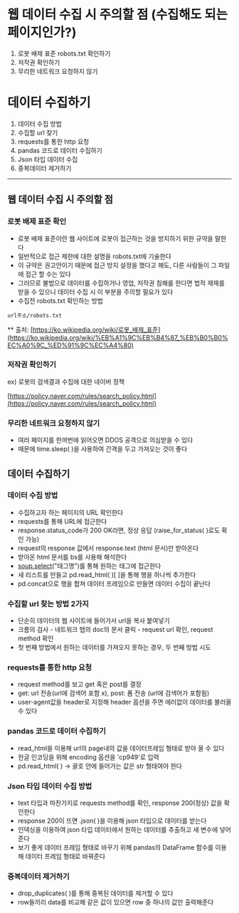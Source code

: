 # 웹 데이터 수집 시 주의할 점 (수집해도 되는 페이지인가?)
1. 로봇 배제 표준 robots.txt 확인하기
2. 저작권 확인하기
3. 무리한 네트워크 요청하지 않기

# 데이터 수집하기
1. 데이터 수집 방법
2. 수집할 url 찾기
3. requests를 통한 http 요청
4. pandas 코드로 데이터 수집하기
5. Json 타입 데이터 수집
6. 중복데이터 제거하기

---

## 웹 데이터 수집 시 주의할 점

### 로봇 배제 표준 확인
* 로봇 배제 표준이란 웹 사이트에 로봇이 접근하는 것을 방지하기 위한 규약을 말한다
* 일반적으로 접근 제한에 대한 설명을 robots.txt에 기술한다
*  이 규약은 권고안이기 때문에 접근 방지 설정을 했다고 해도, 다른 사람들이 그 파일에 접근 할 수는 있다
*  그러므로 불법으로 데이터를 수집하거나 영업, 저작권 침해를 한다면 법적 재재를 받을 수 있으니 데이터 수집 시 이 부분을 주의할 필요가 있다
* 수집전 robots.txt 확인하는 방법
``` 
url주소/robots.txt
```
** 출처: [https://ko.wikipedia.org/wiki/로봇_배제_표준](https://ko.wikipedia.org/wiki/%EB%A1%9C%EB%B4%87_%EB%B0%B0%EC%A0%9C_%ED%91%9C%EC%A4%80)

### 저작권 확인하기
ex) 로봇의 검색결과 수집에 대한 네이버 정책

[https://policy.naver.com/rules/search_policy.html](https://policy.naver.com/rules/search_policy.html)

### 무리한 네트워크 요청하지 않기

- 여러 페이지를 한꺼번에 읽어오면 DDOS 공격으로 의심받을 수 있다
- 때문에 time.sleep( )을 사용하여 간격을 두고 가져오는 것이 좋다

## 데이터 수집하기

### 데이터 수집 방법
- 수집하고자 하는 페이지의 URL 확인한다
- requests를 통해 URL에 접근한다
- response.status_code가 200 OK라면, 정상 응답 (raise_for_status( )로도 확인 가능)
- request의 response 값에서 response.text (html 문서)만 받아온다
- 받아온 html 문서를 bs를 사용해 해석한다
- [soup.select](http://soup.select)("태그명")를 통해 원하는 태그에 접근한다
- 새 리스트를 만들고 pd.read_html( )[ ]을 통해 행을 하나씩 추가한다
- pd.concat으로 행을 합쳐 데이터 프레임으로 만들면 데이터 수집이 끝난다

### 수집할 url 찾는 방법 2가지
- 단순히 데이터의 웹 사이트에 들어가서 url을 복사 붙여넣기
- 크롬의 검사 - 네트워크 탭의 doc의 문서 클릭 - request url 확인, request method 확인
- 첫 번째 방법에서 원하는 데이터를 가져오지 못하는 경우, 두 번째 방법 시도

### requests를 통한 http 요청
- request method를 보고 get 혹은 post를 결정
- get: url 전송(url에 검색어 포함 x), post: 폼 전송 (url에 검색어가 포함됨)
- user-agent값을 header로 지정해 header 옵션을 주면 에러없이 데이터를 불러올 수 있다

### pandas 코드로 데이터 수집하기
- read_html을 이용해 url의 page내의 값을 데이터프레임 형태로 받아 올 수 있다
- 한글 인코딩을 위해 encoding 옵션을 'cp949'로 입력
- pd.read_html( ) -> 괄호 안에 들어가는 값은 str 형태여야 한다

### Json 타입 데이터 수집 방법
- text 타입과 마찬가지로 requests method를 확인, response 200(정상) 값을 확인한다
- response 200이 뜨면 .json( )을 이용해 json 타입으로 데이터를 받는다
- 인덱싱을 이용하여 json 타입 데이터에서 원하는 데이터를 추출하고 새 변수에 넣어준다
- 보기 좋게 데이터 프레임 형태로 바꾸기 위해 pandas의 DataFrame 함수를 이용해 데이터 프레임 형태로 바꿔준다

### 중복데이터 제거하기
- drop_duplicates( )를 통해 중복된 데이터를 제거할 수 있다
- row들끼리 data를 비교해 같은 값이 있으면 row 중 하나의 값만 출력해준다
